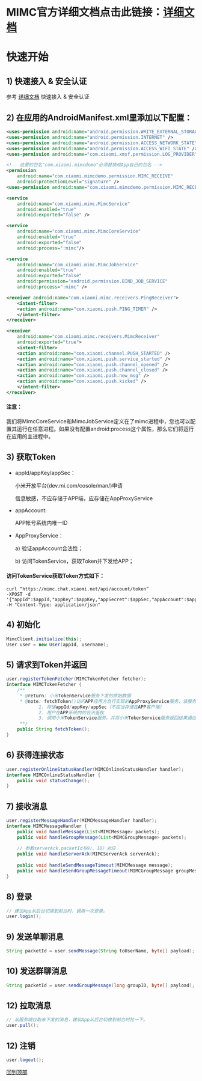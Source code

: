 # MIMC官方详细文档点击此链接：[详细文档](https://github.com/Xiaomi-mimc/operation-manual)


# 快速开始

## 1) 快速接入 & 安全认证

参考 [详细文档](https://github.com/Xiaomi-mimc/operation-manual) 快速接入 & 安全认证

## 2) 在应用的AndroidManifest.xml里添加以下配置：

``` xml
<uses-permission android:name="android.permission.WRITE_EXTERNAL_STORAGE" />
<uses-permission android:name="android.permission.INTERNET" />
<uses-permission android:name="android.permission.ACCESS_NETWORK_STATE" />
<uses-permission android:name="android.permission.ACCESS_WIFI_STATE" />
<uses-permission android:name="com.xiaomi.xmsf.permission.LOG_PROVIDER" />

<!-- 这里的包名"com.xiaomi.mimcdemo"必须替换成App自己的包名 --> 
<permission
    android:name="com.xiaomi.mimcdemo.permission.MIMC_RECEIVE"
    android:protectionLevel="signature" />
<uses-permission android:name="com.xiaomi.mimcdemo.permission.MIMC_RECEIVE" />

<service
    android:name="com.xiaomi.mimc.MimcService"
    android:enabled="true"
    android:exported="false" />

<service
    android:name="com.xiaomi.mimc.MimcCoreService"
    android:enabled="true"
    android:exported="false"
    android:process=":mimc"/>

<service
    android:name="com.xiaomi.mimc.MimcJobService"
    android:enabled="true"
    android:exported="false"
    android:permission="android.permission.BIND_JOB_SERVICE"
    android:process=":mimc" />

<receiver android:name="com.xiaomi.mimc.receivers.PingReceiver">
    <intent-filter>
	<action android:name="com.xiaomi.push.PING_TIMER" />
    </intent-filter>
</receiver>

<receiver
    android:name="com.xiaomi.mimc.receivers.MimcReceiver"
    android:exported="true">
    <intent-filter>
	<action android:name="com.xiaomi.channel.PUSH_STARTED" />
	<action android:name="com.xiaomi.push.service_started" />
	<action android:name="com.xiaomi.push.channel_opened" />
	<action android:name="com.xiaomi.push.channel_closed" />
	<action android:name="com.xiaomi.push.new_msg" />
	<action android:name="com.xiaomi.push.kicked" />
    </intent-filter>
</receiver>
```
#### 注意：
我们将MimcCoreService和MimcJobService定义在了mimc进程中，您也可以配置其运行在任意进程。如果没有配置android:process这个属性，那么它们将运行在应用的主进程中。

## 3) 获取Token

+ appId/appKey/appSec：

	小米开放平台(dev.mi.com/cosole/man/)申请
  
	信息敏感，不应存储于APP端，应存储在AppProxyService
  
+ appAccount:

	APP帐号系统内唯一ID
  
+ AppProxyService：

	a) 验证appAccount合法性；
  
	b) 访问TokenService，获取Token并下发给APP；
  
#### 访问TokenService获取Token方式如下：

```
curl “https://mimc.chat.xiaomi.net/api/account/token”
-XPOST -d '{"appId":$appId,"appKey":$appKey,"appSecret":$appSec,"appAccount":$appAccount}' 
-H "Content-Type: application/json"
```

## 4) 初始化

``` java 
MimcClient.initialize(this);
User user = new User(appId, username);
```

## 5) 请求到Token并返回

``` java 
user.registerTokenFetcher(MIMCTokenFetcher fetcher); 
interface MIMCTokenFetcher {
	/**
	 * @return: 小米TokenService服务下发的原始数据
	 * @note: fetchToken()访问APP应用方自行实现的AppProxyService服务，该服务实现以下功能：
			1. 存储appId/appKey/appSec（不应当存储在APP客户端）
			2. 用户在APP系统内的合法鉴权
			3. 调用小米TokenService服务，并将小米TokenService服务返回结果通过fetchToken()原样返回，参考3）获取Token
	 **/
	public String fetchToken();
}
```

## 6) 获得连接状态

``` java 
user.registerOnlineStatusHandler(MIMCOnlineStatusHandler handler);
interface MIMCOnlineStatusHandler {
	public void statusChange();
}
```

## 7) 接收消息

``` java 
user.registerMessageHandler(MIMCMessageHandler handler);
interface MIMCMessageHandler {
	public void handleMessage(List<MIMCMessage> packets);        
	public void handleGroupMessage(List<MIMCGroupMessage> packets); 
	
	// 参数serverAck.packetId与9)、10）对应
	public void handleServerAck(MIMCServerAck serverAck);
	
	public void handleSendMessageTimeout(MIMCMessage message);
	public void handleSendGroupMessageTimeout(MIMCGroupMessage groupMessage);
}
```

## 8) 登录

``` java 
// 建议App从后台切换到前台时，调用一次登录。
user.login();
```
		
## 9) 发送单聊消息

``` java 
String packetId = user.sendMessage(String toUserName, byte[] payload);
```

## 10) 发送群聊消息

``` java
String packetId = user.sendGroupMessage(long groupID, byte[] payload); 
```

## 12) 拉取消息

``` java
// 从服务端拉取未下发的消息，建议App从后台切换到前台时拉一下。
user.pull();
```

## 12) 注销

``` java 
user.logout();
```

[回到顶部](#readme)
